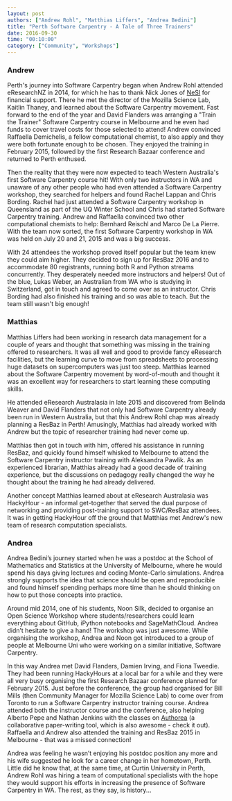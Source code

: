 ```yaml
---
layout: post
authors: ["Andrew Rohl", "Matthias Liffers", "Andrea Bedini"]
title: "Perth Software Carpentry - A Tale of Three Trainers"
date: 2016-09-30
time: "00:10:00"
category: ["Community", "Workshops"]
---
```


### Andrew

Perth's journey into Software Carpentry began when Andrew Rohl attended eResearchNZ in 2014, for which he has to thank Nick Jones 
of [NeSI](https://www.nesi.org.nz/) for financial support. There he met the director of the Mozilla Science Lab, Kaitlin Thaney, 
and learned about the Software Carpentry movement. Fast forward to the end of the year and David 
Flanders was arranging a "Train the Trainer" Software Carpentry course in Melbourne and he even 
had funds to cover travel costs for those selected to attend! Andrew convinced Raffaella 
Demichelis, a fellow computational chemist, to also apply and they were both fortunate enough to be chosen. 
They enjoyed the training in February 2015, followed by the first Research Bazaar conference and returned to Perth enthused.

Then the reality that they were now expected to teach Western Australia's first Software Carpentry course hit! 
With only two instructors in WA and unaware of any other people who had even attended a Software Carpentry 
workshop, they searched for helpers and found Rachel Lappan and Chris Bording. Rachel had just attended 
a Software Carpentry workshop in Queensland as part of the UQ Winter School and Chris had started Software 
Carpentry training. Andrew and Raffaella convinced two other computational chemists to help: Bernhard Reischl and 
Marco De La Pierre. With the team now sorted, the first Software Carpentry workshop in WA was held on July 20 and 
21, 2015 and was a big success.

With 24 attendees the workshop proved itself popular but the team knew they could aim higher. 
They decided to sign up for ResBaz 2016 and to accommodate 80 registrants, running both R and 
Python streams concurrently. They desperately needed more instructors and helpers! Out of the blue, Lukas Weber, 
an Australian from WA who is studying in Switzerland, got in touch and agreed to come over as an instructor. 
Chris Bording had also finished his training and so was able to teach. But the team still wasn't big enough!

### Matthias

Matthias Liffers had been working in research data management for a couple of years and thought that something was missing 
in the training offered to researchers. It was all well and good to provide fancy eResearch facilities, 
but the learning curve to move from spreadsheets to processing huge datasets on supercomputers was just too steep. 
Matthias learned about the Software Carpentry movement by word-of-mouth and thought it was an excellent way 
for researchers to start learning these computing skills.

He attended eResearch Australasia in late 2015 and discovered from Belinda Weaver and David Flanders that not only 
had Software Carpentry already been run in Western Australia, but that this Andrew Rohl chap was already planning a 
ResBaz in Perth! Amusingly, Matthias had already worked with Andrew but the topic of researcher training had never come up.

Matthias then got in touch with him, offered his assistance in running ResBaz, and quickly found himself whisked to 
Melbourne to attend the Software Carpentry instructor training with Aleksandra Pawlik. As an experienced librarian, 
Matthias already had a good decade of training experience, but the discussions on pedagogy really changed the way he 
thought about the training he had already delivered.

Another concept Matthias learned about at eResearch Australasia was HackyHour - an informal get-together that served the 
dual purpose of networking and providing post-training support to SWC/ResBaz attendees. It was in getting HackyHour off 
the ground that Matthias met Andrew's new team of research computation specialists.

### Andrea

Andrea Bedini’s journey started when he was a postdoc at the School of Mathematics and Statistics at the University of Melbourne, 
where he would spend his days giving lectures and coding Monte-Carlo simulations. Andrea strongly supports the idea that 
science should be open and reproducible and found himself spending perhaps more time than he should thinking on how to 
put those concepts into practice.

Around mid 2014, one of his students, Noon Silk, decided to organise an Open Science Workshop 
where students/researchers could learn everything about GitHub, iPython notebooks and SageMathCloud. 
Andrea didn’t hesitate to give a hand! The workshop was just awesome. While organising the workshop, Andrea 
and Noon got introduced to a group of people at Melbourne Uni who were working on a similar initiative, Software Carpentry.

In this way Andrea met David Flanders, Damien Irving, and Fiona Tweedie. They had been running HackyHours 
at a local bar for a while and they were all very busy organising the first Research Bazaar conference 
planned for February 2015. Just before the conference, the group had organised for Bill Mills (then 
Community Manager for Mozilla Science Lab) to come over from Toronto to run a Software Carpentry 
instructor training course. Andrea attended both the instructor course and the conference, also 
helping Alberto Pepe and Nathan Jenkins with the classes on [Authorea](http://authorea.com) (a collaborative paper-writing 
tool, which is also awesome - check it out). Raffaella and Andrew 
also attended the training and ResBaz 2015 in Melbourne - that was a missed connection!

Andrea was feeling he wasn’t enjoying his postdoc position any more and his wife suggested he look for a 
career change in her hometown, Perth. Little did he know that, at the same time, at Curtin University in Perth, 
Andrew Rohl was hiring a team of computational specialists with the hope they would support his efforts in 
increasing the presence of Software Carpentry in WA. The rest, as they say, is history...
